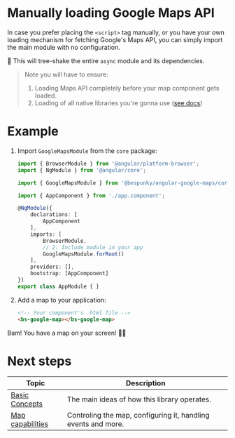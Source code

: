 # Manually loading Google Maps API
In case you prefer placing the `<script>` tag manually, or you have your own loading mechanism for fetching Google's Maps API, you can simply import the main module with no configuration.

🌳 This will tree-shake the entire `async` module and its dependencies.

> Note you will have to ensure:
> 1. Loading Maps API completely before your map component gets loaded.
> 2. Loading of all native libraries you're gonna use ([see docs](https://developers.google.com/maps/documentation/javascript/libraries))

# Example
1. Import `GoogleMapsModule` from the `core` package:

    ```typescript
    import { BrowserModule } from '@angular/platform-browser';
    import { NgModule } from '@angular/core';

    import { GoogleMapsModule } from '@bespunky/angular-google-maps/core'; // 1. Import module

    import { AppComponent } from './app.component';

    @NgModule({
        declarations: [
            AppComponent
        ],
        imports: [
            BrowserModule,
            // 2. Include module in your app
            GoogleMapsModule.forRoot()
        ],
        providers: [], 
        bootstrap: [AppComponent]
    })
    export class AppModule { }
    ```

2. Add a map to your application:
   
    ```html
    <!-- Your component's .html file -->
    <bs-google-map></bs-google-map>
    ```

Bam! You have a map on your screen! 🤟😎

# Next steps
| Topic | Description |
| ----- | ----------- |
|[Basic Concepts](../Basic-Concepts.md)|The main ideas of how this library operates.|
|[Map capabilities](../Map.md)|Controling the map, configuring it, handling events and more.|